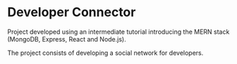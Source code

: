 # Developer Connector
Project developed using an intermediate tutorial introducing the MERN stack (MongoDB, Express, React and Node.js).

The project consists of developing a social network for developers.

